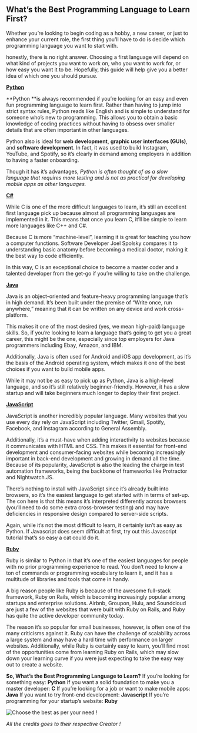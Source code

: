 ## What’s the Best Programming Language to Learn First?

Whether you’re looking to begin coding as a hobby, a new career, or just to enhance your current role, the first thing you’ll have to do is decide which programming language you want to start with.

honestly, there is no right answer. Choosing a first language will depend on what kind of projects you want to work on, who you want to work for, or how easy you want it to be. Hopefully, this guide will help give you a better idea of which one you should pursue.

**[Python](https://www.python.org/)**

**Python **is always recommended if you’re looking for an easy and even fun programming language to learn first. Rather than having to jump into strict syntax rules, Python reads like English and is simple to understand for someone who’s new to programming. This allows you to obtain a basic knowledge of coding practices without having to obsess over smaller details that are often important in other languages.

Python also is ideal for **web development**, **graphic user interfaces (GUIs)**, and **software development**. In fact, it was used to build Instagram, YouTube, and Spotify, so it’s clearly in demand among employers in addition to having a faster onboarding.

Though it has it’s advantages, *Python is often thought of as a slow language that requires more testing and is not as practical for developing mobile apps as other languages.* 

**[C#](https://docs.microsoft.com/en-us/dotnet/csharp/)**

While C is one of the more difficult languages to learn, it’s still an excellent first language pick up because almost all programming languages are implemented in it. This means that once you learn C, it’ll be simple to learn more languages like C++ and C#.

Because C is more “machine-level”, learning it is great for teaching you how a computer functions. Software Developer Joel Spolsky compares it to understanding basic anatomy before becoming a medical doctor, making it the best way to code efficiently.

In this way, C is an exceptional choice to become a master coder and a talented developer from the get-go if you’re willing to take on the challenge.

[**Java**](https://www.java.com/en/)

Java is an object-oriented and feature-heavy programming language that’s in high demand. It’s been built under the premise of “Write once, run anywhere,” meaning that it can be written on any device and work cross-platform.

This makes it one of the most desired (yes, we mean high-paid) language skills. So, if you’re looking to learn a language that’s going to get you a great career, this might be the one, especially since top employers for Java programmers including Ebay, Amazon, and IBM.

Additionally, Java is often used for Android and iOS app development, as it’s the basis of the Android operating system, which makes it one of the best choices if you want to build mobile apps.

While it may not be as easy to pick up as Python, Java is a high-level language, and so it’s still relatively beginner-friendly. However, it has a slow startup and will take beginners much longer to deploy their first project.

[**JavaScript**](https://www.javascript.com/)

JavaScript is another incredibly popular language. Many websites that you use every day rely on JavaScript including Twitter, Gmail, Spotify, Facebook, and Instagram according to General Assembly.

Additionally, it’s a must-have when adding interactivity to websites because it communicates with HTML and CSS. This makes it essential for front-end development and consumer-facing websites while becoming increasingly important in back-end development and growing in demand all the time. Because of its popularity, JavaScript is also the leading the charge in test automation frameworks, being the backbone of frameworks like Protractor and Nightwatch.JS.

There’s nothing to install with JavaScript since it’s already built into browsers, so it’s the easiest language to get started with in terms of set-up. The con here is that this means it’s interpreted differently across browsers (you’ll need to do some extra cross-browser testing) and may have deficiencies in responsive design compared to server-side scripts.

Again, while it’s not the most difficult to learn, it certainly isn’t as easy as Python. If Javascript does seem difficult at first, try out this Javascript tutorial that’s so easy a cat could do it.

[**Ruby**](https://rubyonrails.org/)

Ruby is similar to Python in that it’s one of the easiest languages for people with no prior programming experience to read. You don’t need to know a ton of commands or programming vocabulary to learn it, and it has a multitude of libraries and tools that come in handy.

A big reason people like Ruby is because of the awesome full-stack framework, Ruby on Rails, which is becoming increasingly popular among startups and enterprise solutions. Airbnb, Groupon, Hulu, and Soundcloud are just a few of the websites that were built with Ruby on Rails, and Ruby has quite the active developer community today.

The reason it’s so popular for small businesses, however, is often one of the many criticisms against it. Ruby can have the challenge of scalability across a large system and may have a hard time with performance on larger websites. Additionally, while Ruby is certainly easy to learn, you’ll find most of the opportunities come from learning Ruby on Rails, which may slow down your learning curve if you were just expecting to take the easy way out to create a website.

**So, What’s the Best Programming Language to Learn?**
If you’re looking for something easy: **Python**
If you want a solid foundation to make you a master developer: **C**
If you’re looking for a job or want to make mobile apps: **Java**
If you want to try front-end development: **Javascript**
If you’re programming for your startup’s website: **Ruby**

![Choose the best as per your need !](https://cdn.hashnode.com/res/hashnode/image/upload/v1647612957224/HEOonRzVG.png)


_All the credits goes to their respective Creator !_